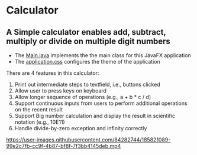# Calculator
## A Simple calculator enables **add**, **subtract**, **multiply** or **divide** on multiple digit numbers

* The [Main.java](src/application/Main.java) implements the the main class for this JavaFX application 
* The [application.css](src/application/application.css) configures the theme of the application

There are 4 features in this calculator:

1) Print out intermediate steps to textfield, i.e., buttons clicked
2) Allow user to press keys on keyboard 
3) Allow longer sequence of operations (e.g., a + b * c / d) 
4) Support continuous inputs from users to perform additional operations on the recent result
5) Support Big number calculation and display the result in scientific notation (e.g., 10E11)
6) Handle divide-by-zero exception and infinity correctly











https://user-images.githubusercontent.com/84282744/185821089-99e2c7fb-cc9f-4b87-bf8f-7f3bb4145deb.mp4


